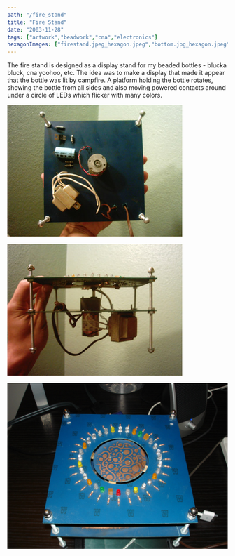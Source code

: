 ```yaml
---
path: "/fire_stand"
title: "Fire Stand"
date: "2003-11-28"
tags: ["artwork","beadwork","cna","electronics"]
hexagonImages: ["firestand.jpeg_hexagon.jpeg","bottom.jpg_hexagon.jpeg","side.jpg_hexagon.jpeg","firestand-300x225.jpg_hexagon.jpeg","firestand.jpg_hexagon.jpeg"]
---
```


The fire stand is designed as a display stand for my beaded bottles - blucka bluck, cna yoohoo, etc. The idea was to make a display that made it appear that the bottle was lit by campfire. A platform holding the bottle rotates, showing the bottle from all sides and also moving powered contacts around under a circle of LEDs which flicker with many colors. 

[![](bottom.jpg "bottom")](bottom.jpg) 

[![](side.jpg "side")](side.jpg) 

[![](firestand.jpg "firestand")](firestand.jpg) 